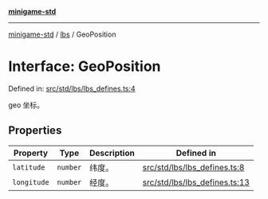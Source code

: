 [**minigame-std**](../../../README.md)

***

[minigame-std](../../../README.md) / [lbs](../README.md) / GeoPosition

# Interface: GeoPosition

Defined in: [src/std/lbs/lbs\_defines.ts:4](https://github.com/JiangJie/minigame-std/blob/ff3594872b1efbdbc13aabe99588385e855b50dc/src/std/lbs/lbs_defines.ts#L4)

geo 坐标。

## Properties

| Property | Type | Description | Defined in |
| ------ | ------ | ------ | ------ |
| <a id="latitude"></a> `latitude` | `number` | 纬度。 | [src/std/lbs/lbs\_defines.ts:8](https://github.com/JiangJie/minigame-std/blob/ff3594872b1efbdbc13aabe99588385e855b50dc/src/std/lbs/lbs_defines.ts#L8) |
| <a id="longitude"></a> `longitude` | `number` | 经度。 | [src/std/lbs/lbs\_defines.ts:13](https://github.com/JiangJie/minigame-std/blob/ff3594872b1efbdbc13aabe99588385e855b50dc/src/std/lbs/lbs_defines.ts#L13) |
